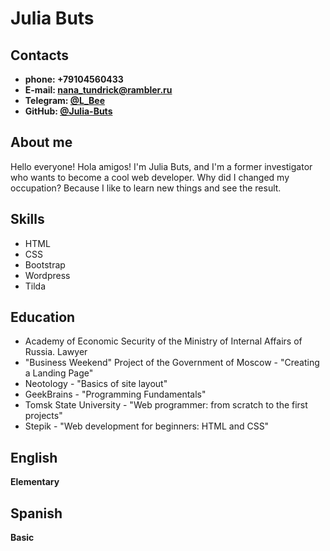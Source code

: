 # Julia Buts

## Contacts
- **phone: +79104560433**
- **E-mail: [nana_tundrick@rambler.ru](mailto:nana_tundrick@rambler.ru)**
- **Telegram: [@L_Bee](https://t.me/L_Bee)**
- **GitHub: [@Julia-Buts](https://github.com/Julia-Buts)**

## About me
Hello everyone! Hola amigos! I'm Julia Buts, and I'm a former investigator who wants to become a cool web developer. Why did I changed my occupation? Because I like to learn new things and see the result.

## Skills
- HTML
- CSS
- Bootstrap
- Wordpress
- Tilda

## Education
- Academy of Economic Security of the Ministry of Internal Affairs of Russia. Lawyer
- "Business Weekend" Project of the Government of Moscow - "Creating a Landing Page"
- Neotology - "Basics of site layout"
- GeekBrains - "Programming Fundamentals"
- Tomsk State University - "Web programmer: from scratch to the first projects"
- Stepik - "Web development for beginners: HTML and CSS"

## English
**Elementary**

## Spanish
**Basic**